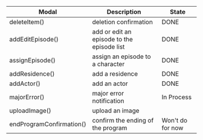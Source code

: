 | Modal                  | Description                                 | State            | 
|----------------------- | ------------------------------------------- | ---------------- |
deleteItem()             | deletion confirmation                       | DONE             |
addEditEpisode()         |  add or edit an episode to the episode list | DONE             |
assignEpisode()          | assign an episode to a character            | DONE             |
addResidence()           | add a residence                             | DONE             |
addActor()               | add an actor                                | DONE             |
majorError()             | major error notification                    | In Process       |
uploadImage()            | upload an image                             |                  |
endProgramConfirmation() | confirm the ending of the program           | Won't do for now |
